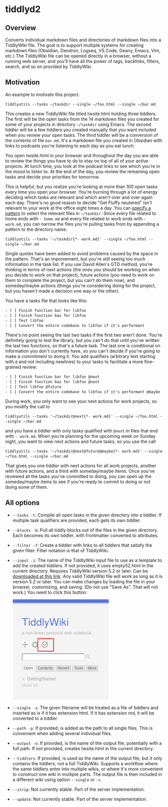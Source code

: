 # tiddlyd2

## Overview

Converts individual markdown files and directories of markdown files into a TiddlyWiki file. The goal is to support multiple systems for creating markdown files (Obsidian, Dendron, Logseq, VS Code, Geany, Emacs, Vim, etc.) The TiddlyWiki file can be opened directly in a browser, without a running web server, and you'll have all the power of tags, backlinks, filters, search, and so on provided by TiddlyWiki.

## Motivation

An example to motivate this project:

```
tiddlyutils --tasks ~/taskdir --single ~/foo.html --single ~/bar.md
```

This creates a new TiddlyWiki file titled twsite.html holding three tiddlers. The first will be the open tasks from the 14 markdown files you created for some of your projects in directory `~/taskdir` using Emacs. The second tiddler will be a few tiddlers you created manually that you want included when you review your open tasks. The third tiddler will be a conversion of the contents of file `bar.md`. It's a markdown file you created in Obsidian with links to podcasts you're listening to each day as you eat lunch.

You open twsite.html in your browser and throughout the day you are able to review the things you have to do to stay on top of all of your active projects. At lunch time, you look at the podcast links to see which you're in the mood to listen to. At the end of the day, you review the remaining open tasks and decide your priorities for tomorrow.

This is helpful, but you realize you're looking at more than 100 open tasks every time you open your browser. You're burning through a lot of energy deciding which tasks are relevant and which aren't over and over again each day. There's no good reason to decide "Get Fluffy neutered" isn't relevant to your work at the office eight times a day. You can [specify a pattern](https://dlang.org/phobos/std_path.html#globMatch) to select the relevant files in `~/taskdir`. Since every file related to home ends with `- home.md` and every file related to work ends with `- work.md`, you can narrow the files you're pulling tasks from by appending a pattern to the directory name:

```
tiddlyutils --tasks '~/taskdir{*- work.md}' --single ~/foo.html --single ~/bar.md
```

Single quotes have been added to avoid problems caused by the space in the pattern. That's an improvement, but you're still seeing too much information in the task list. If you use David Allen's GTD method, you're thinking in terms of next actions (the ones you should be working on when you decide to work on that project), future actions (you need to work on them to complete the project, but you can't do them now), and someday/maybe actions (things you're considering doing for the project, but you haven't made a decision one way or the other). 

You have a tasks file that looks like this:

```
- [ ] Finish function bar for libfoo
- [ ] Finish function baz for libfoo
- [ ] Test libfoo
- [ ] Convert the entire codebase to libfoo if it's performant
```

There's no point seeing the last two tasks if the first two aren't done. You're definitely going to test the library, but you can't do that until you've written the last two functions, so that's a future task. The last one is conditional on information you don't currently have, so you can't decide if you're going to make a commitment to doing it. You add qualifiers (arbitrary text starting with `@` and not including newlines) to your tasks to facilitate a more fine-grained review:

```
- [ ] Finish function bar for libfoo @next
- [ ] Finish function baz for libfoo @next
- [ ] Test libfoo @future
- [ ] Convert the entire codebase to libfoo if it's performant @maybe
```

During work, you only want to see your next actions for work projects, so you modify the call to

```
tiddlyutils --tasks '~/taskdir@next{*- work.md}' --single ~/foo.html --single ~/bar.md
```

and you have a tiddler with only tasks qualified with `@next` in files that end with `- work.md`. When you're planning for the upcoming week on Sunday night, you want to view next actions and future tasks, so you use the call

```
tiddlyutils --tasks '~/taskdir@next@future@maybe{*- work.md}' --single ~/foo.html --single ~/bar.md
```

That gives you one tiddler with next actions for all work projects, another with future actions, and a third with someday/maybe items. Once you've reviewed all the tasks you've committed to doing, you can open up the someday/maybe items to see if you're ready to commit to doing or not doing some of them.

## All options

- `--tasks -t`: Compile all open tasks in the given directory into a tiddler. If multiple task qualifiers are provided, each gets its own tiddler.
- `--blocks -b`: Pull all tiddly blocks out of the files in the given directory. Each becomes its own tiddler, with frontmatter converted to attributes.
- `--filter -f`: Create a tiddler with links to all tiddlers that satisfy the given filter. Filter notation is that of TiddlyWiki.
- `--input -i`: The name of the TiddlyWiki input file to use as a template to add the created tiddlers. If not provided, it uses empty52.html in the current directory. Requires TiddlyWiki version 5.2 or later. Can be [downloaded at this link](https://tiddlywiki.com/#GettingStarted). Any valid TiddlyWiki file will work as long as it is version 5.2 or later. You can make changes by loading the file in your browser, customizing, and saving. (Do not use "Save As". That will not work.) You need to click this button:
	
	![Picture of save button](./save-tw.png)
	
- `--single -s`: The given filename will be treated as a file of tiddlers and inserted as is if it has extension html. If it has extension md, it will be converted to a tiddler.
- `--path -p`: If provided, is added as the path to all single files. This is convenient when adding several individual files.
- `--output -o`: If provided, is the name of the output file, potentially with a full path. If not provided, creates twsite.html in the current directory.
- `--tiddlers`: If provided, is used as the name of the output file, but it only contains the tiddlers, not a full TiddlyWiki. Supports a workflow where the same tiddlers enter into multiple wikis, or where it's more convenient to construct one wiki in multiple parts. The output file is then included in a different wiki using option `--single` or `-s`.
- `--strip`: Not currently stable. Part of the server implementation.
- `--update`: Not currently stable. Part of the server implementation.
